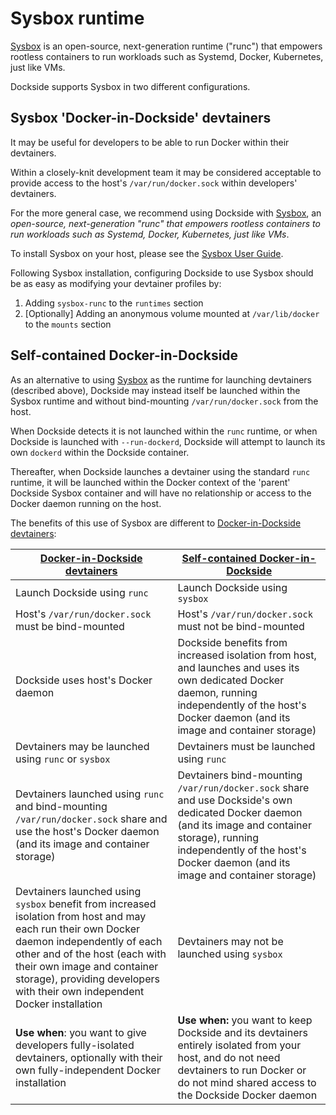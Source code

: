 # Sysbox runtime

[Sysbox](https://github.com/nestybox/sysbox) is an open-source, next-generation runtime ("runc") that empowers rootless containers to run workloads such as Systemd, Docker, Kubernetes, just like VMs.

Dockside supports Sysbox in two different configurations.

## Sysbox 'Docker-in-Dockside' devtainers

It may be useful for developers to be able to run Docker within their devtainers.

Within a closely-knit development team it may be considered acceptable to provide access to the host's `/var/run/docker.sock` within developers' devtainers.

For the more general case, we recommend using Dockside with [Sysbox](https://github.com/nestybox/sysbox), an _open-source, next-generation "runc" that empowers rootless containers to run workloads such as Systemd, Docker, Kubernetes, just like VMs_.

To install Sysbox on your host, please see the [Sysbox User Guide](https://github.com/nestybox/sysbox/blob/master/docs/user-guide/install.md).

Following Sysbox installation, configuring Dockside to use Sysbox should be as easy as modifying your devtainer profiles by:

1. Adding `sysbox-runc` to the `runtimes` section
2. [Optionally] Adding an anonymous volume mounted at `/var/lib/docker` to the `mounts` section

## Self-contained Docker-in-Dockside

As an alternative to using [Sysbox](https://github.com/nestybox/sysbox) as the runtime for launching devtainers (described above), Dockside may instead itself be
launched within the Sysbox runtime and without bind-mounting `/var/run/docker.sock` from the host.

When Dockside detects it is not launched within the `runc` runtime, or when Dockside is launched with `--run-dockerd`, Dockside
will attempt to launch its own `dockerd` within the Dockside container.

Thereafter, when Dockside launches a devtainer using the standard `runc` runtime, it will be launched within the Docker context of the
'parent' Dockside Sysbox container and will have no relationship or access to the Docker daemon running on the host.

The benefits of this use of Sysbox are different to [Docker-in-Dockside devtainers](#docker-in-dockside-devtainers):

| [Docker-in-Dockside devtainers](#docker-in-dockside-devtainers) | [Self-contained Docker-in-Dockside](#self-contained-docker-in-dockside) |
| - | - |
| Launch Dockside using `runc` | Launch Dockside using `sysbox` |
| Host's `/var/run/docker.sock` must be bind-mounted | Host's `/var/run/docker.sock` must not be bind-mounted |
| Dockside uses host's Docker daemon | Dockside benefits from increased isolation from host, and launches and uses its own dedicated Docker daemon, running independently of the host's Docker daemon (and its image and container storage) |
| Devtainers may be launched using `runc` or `sysbox` | Devtainers must be launched using `runc` |
| Devtainers launched using `runc` and bind-mounting `/var/run/docker.sock` share and use the host's Docker daemon (and its image and container storage) | Devtainers bind-mounting `/var/run/docker.sock` share and use Dockside's own dedicated Docker daemon (and its image and container storage), running independently of the host's Docker daemon (and its image and container storage) |
| Devtainers launched using `sysbox` benefit from increased isolation from host and may each run their own Docker daemon independently of each other and of the host (each with their own image and container storage), providing developers with their own independent Docker installation | Devtainers may not be launched using `sysbox` |
| **Use when**: you want to give developers fully-isolated devtainers, optionally with their own fully-independent Docker installation | **Use when:** you want to keep Dockside and its devtainers entirely isolated from your host, and do not need devtainers to run Docker or do not mind shared access to the Dockside Docker daemon |

